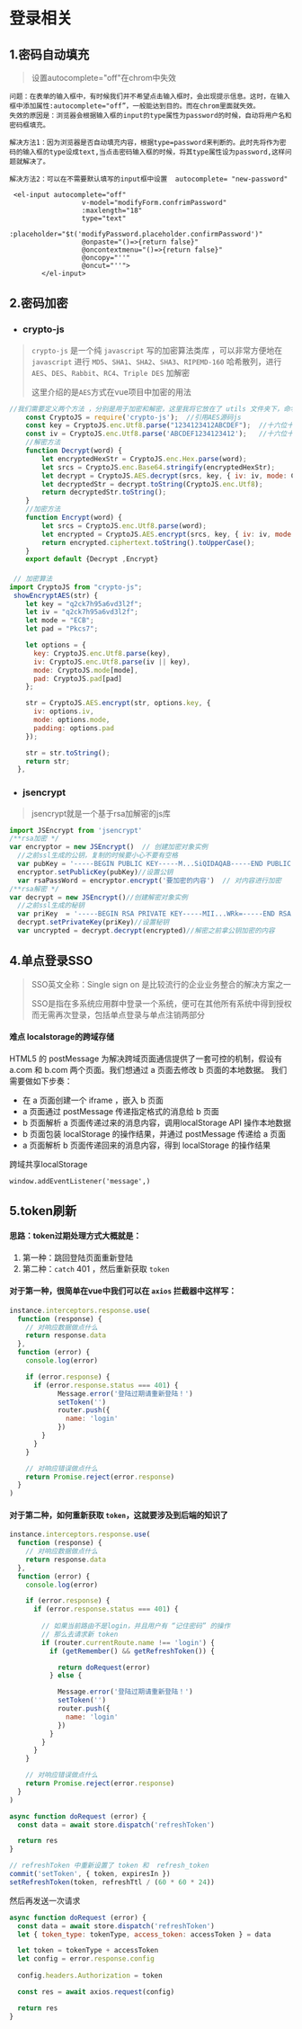 # 登录相关

## 1.密码自动填充

> 设置autocomplete="off"在chrom中失效

```
问题：在表单的输入框中，有时候我们并不希望点击输入框时，会出现提示信息。这时，在输入框中添加属性:autocomplete="off”，一般能达到目的。而在chrom里面就失效。
失效的原因是：浏览器会根据输入框的input的type属性为password的时候，自动将用户名和密码框填充。

解决方法1：因为浏览器是否自动填充内容，根据type=password来判断的。此时先将作为密码的输入框的type设成text,当点击密码输入框的时候，将其type属性设为password,这样问题就解决了。

解决方法2：可以在不需要默认填写的input框中设置  autocomplete= "new-password"
```

```vue
 <el-input autocomplete="off"
                  v-model="modifyForm.confrimPassword"
                  :maxlength="18"
                  type="text"
                  :placeholder="$t('modifyPassword.placeholder.confirmPassword')"
                  @οnpaste="()=>{return false}"
                  @οncοntextmenu="()=>{return false}"
                  @οncοpy="''"
                  @oncut="''">
        </el-input>
```

## 2.密码加密

- ### crypto-js

> `crypto-js` 是一个纯 `javascript` 写的加密算法类库 ，可以非常方便地在 `javascript` 进行 `MD5`、`SHA1`、`SHA2`、`SHA3`、`RIPEMD-160` 哈希散列，进行 `AES`、`DES`、`Rabbit`、`RC4`、`Triple DES` 加解密
>
> 这里介绍的是`AES`方式在vue项目中加密的用法

```js
//我们需要定义两个方法 ，分别是用于加密和解密，这里我将它放在了 utils 文件夹下，命名为 secret.js 
    const CryptoJS = require('crypto-js');  //引用AES源码js
    const key = CryptoJS.enc.Utf8.parse("1234123412ABCDEF");  //十六位十六进制数作为密钥
    const iv = CryptoJS.enc.Utf8.parse('ABCDEF1234123412');   //十六位十六进制数作为密钥偏移量 
    //解密方法
    function Decrypt(word) {
        let encryptedHexStr = CryptoJS.enc.Hex.parse(word);
        let srcs = CryptoJS.enc.Base64.stringify(encryptedHexStr);
        let decrypt = CryptoJS.AES.decrypt(srcs, key, { iv: iv, mode: CryptoJS.mode.CBC, padding: CryptoJS.pad.Pkcs7 });
        let decryptedStr = decrypt.toString(CryptoJS.enc.Utf8);
        return decryptedStr.toString();
    }
    //加密方法
    function Encrypt(word) {
        let srcs = CryptoJS.enc.Utf8.parse(word);
        let encrypted = CryptoJS.AES.encrypt(srcs, key, { iv: iv, mode: CryptoJS.mode.CBC, padding: CryptoJS.pad.Pkcs7 });
        return encrypted.ciphertext.toString().toUpperCase();
    }    
    export default {Decrypt ,Encrypt}
```

#### 

```js
 // 加密算法
import CryptoJS from "crypto-js";
 showEncryptAES(str) {
    let key = "q2ck7h95a6vd3l2f";
    let iv = "q2ck7h95a6vd3l2f";
    let mode = "ECB";
    let pad = "Pkcs7";

    let options = {
      key: CryptoJS.enc.Utf8.parse(key),
      iv: CryptoJS.enc.Utf8.parse(iv || key),
      mode: CryptoJS.mode[mode],
      pad: CryptoJS.pad[pad]
    };

    str = CryptoJS.AES.encrypt(str, options.key, {
      iv: options.iv,
      mode: options.mode,
      padding: options.pad
    });

    str = str.toString();
    return str;
  },
```



- ### jsencrypt

> jsencrypt就是一个基于rsa加解密的js库

```js
import JSEncrypt from 'jsencrypt'
/**rsa加密 */
var encryptor = new JSEncrypt()  // 创建加密对象实例
  //之前ssl生成的公钥，复制的时候要小心不要有空格
  var pubKey = '-----BEGIN PUBLIC KEY-----M...SiQIDAQAB-----END PUBLIC KEY-----'
  encryptor.setPublicKey(pubKey)//设置公钥
  var rsaPassWord = encryptor.encrypt('要加密的内容')  // 对内容进行加密
/**rsa解密 */
var decrypt = new JSEncrypt()//创建解密对象实例
  //之前ssl生成的秘钥
  var priKey  = '-----BEGIN RSA PRIVATE KEY-----MII...WRk=-----END RSA PRIVATE KEY----'
  decrypt.setPrivateKey(priKey)//设置秘钥
  var uncrypted = decrypt.decrypt(encrypted)//解密之前拿公钥加密的内容
```

























## 4.单点登录SSO

> SSO英文全称：Single sign on	是比较流行的企业业务整合的解决方案之一
>
> SSO是指在多系统应用群中登录一个系统，便可在其他所有系统中得到授权而无需再次登录，包括单点登录与单点注销两部分

#### 难点 localstorage的跨域存储

HTML5 的 postMessage 为解决跨域页面通信提供了一套可控的机制，假设有 a.com 和 b.com 两个页面。我们想通过 a 页面去修改 b 页面的本地数据。 我们需要做如下步奏：

- 在 a 页面创建一个 iframe ，嵌入 b 页面
- a 页面通过 postMessage 传递指定格式的消息给 b 页面
- b 页面解析 a 页面传递过来的消息内容，调用localStorage API 操作本地数据
- b 页面包装 localStorage 的操作结果，并通过 postMessage 传递给 a 页面
- a 页面解析 b 页面传递回来的消息内容，得到 localStorage 的操作结果



跨域共享localStorage

```
window.addEventListener('message',)
```



## 5.token刷新

#### 思路：token过期处理方式大概就是：

1. 第一种：跳回登陆页面重新登陆
2. 第二种：`catch` 401 ，然后重新获取 `token`

#### 对于第一种，很简单在vue中我们可以在 `axios` 拦截器中这样写：

```js
instance.interceptors.response.use(
  function (response) {
    // 对响应数据做点什么
    return response.data
  },
  function (error) {
    console.log(error)

    if (error.response) {
      if (error.response.status === 401) {
            Message.error('登陆过期请重新登陆！')
            setToken('')
            router.push({
              name: 'login'
            })
        }
      }
    }

    // 对响应错误做点什么
    return Promise.reject(error.response)
  }
)
```



#### 对于第二种，如何重新获取 `token`，这就要涉及到后端的知识了

```js
instance.interceptors.response.use(
  function (response) {
    // 对响应数据做点什么
    return response.data
  },
  function (error) {
    console.log(error)

    if (error.response) {
      if (error.response.status === 401) {
       
        // 如果当前路由不是login，并且用户有 “记住密码” 的操作
        // 那么去请求新 token
        if (router.currentRoute.name !== 'login') {
          if (getRemember() && getRefreshToken()) {

            return doRequest(error)
          } else {

            Message.error('登陆过期请重新登陆！')
            setToken('')
            router.push({
              name: 'login'
            })
          }
        }
      }
    }

    // 对响应错误做点什么
    return Promise.reject(error.response)
  }
)
```

```js
async function doRequest (error) {
  const data = await store.dispatch('refreshToken')

  return res
}

// refreshToken 中重新设置了 token 和  refresh_token
commit('setToken', { token, expiresIn })
setRefreshToken(token, refreshTtl / (60 * 60 * 24))
```

然后再发送一次请求

```js
async function doRequest (error) {
  const data = await store.dispatch('refreshToken')
  let { token_type: tokenType, access_token: accessToken } = data

  let token = tokenType + accessToken
  let config = error.response.config
  
  config.headers.Authorization = token

  const res = await axios.request(config)

  return res
}
```

